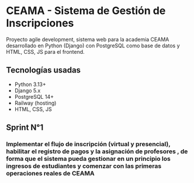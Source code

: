 # CEAMA - Sistema de Gestión de Inscripciones

Proyecto agile development, sistema web para la academia CEAMA desarrollado en Python (Django) con PostgreSQL como base de datos y HTML, CSS, JS para el frontend.

## Tecnologías usadas
- Python 3.13+
- Django 5.x
- PostgreSQL 14+
- Railway (hosting)
- HTML, CSS, JS

## Sprint N°1
### Implementar el flujo de inscripción (virtual y presencial), habilitar el registro de pagos y la asignación de profesores , de forma que el sistema pueda gestionar en un principio los ingresos de estudiantes y comenzar con las primeras operaciones reales de CEAMA

